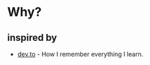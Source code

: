 # Why?

## inspired by 

- [dev.to](https://dev.to/aurelio/how-i-remember-everything-i-learn-19mi) - How I remember everything I learn.